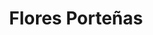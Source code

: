 ---
title: "Flores Porteñas"
url: /ciudad-autonoma-de-buenos-aires/flores-portenas/
shop: panadería
---